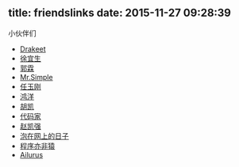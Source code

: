 title: friendslinks
date: 2015-11-27 09:28:39
---
小伙伴们
* [Drakeet](http://drakeet.me/)
* [徐宜生](http://blog.csdn.net/eclipsexys/article)
* [郭霖](http://blog.csdn.net/guolin_blog)
* [Mr.Simple](http://blog.csdn.net/bboyfeiyu)
* [任玉刚](http://blog.csdn.net/singwhatiwanna)
* [鸿洋](http://blog.csdn.net/lmj623565791)
* [胡凯](http://hukai.me/)
* [代码家](http://blog.daimajia.com/)
* [赵凯强](http://blog.csdn.net/zhaokaiqiang1992)
* [泡在网上的日子](http://www.jcodecraeer.com/)
* [程序亦非猿](http://yifeiyuan.me/)
* [Ailurus](http://www.easydone.cn/)

